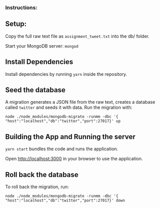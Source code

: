 ### Instructions:

## Setup:

Copy the full raw text file as `assignment_tweet.txt` into the db/ folder.

Start your MongoDB server: `mongod`

## Install Dependencies

Install dependencies by running `yarn` inside the repository.

## Seed the database

A migration generates a JSON file from the raw text, creates a database called `twitter` and seeds it with data.
Run the migration with:

`node ./node_modules/mongodb-migrate -runmm -dbc '{ "host":"localhost","db":"twitter","port":27017}' up`

## Building the App and Running the server

`yarn start` bundles the code and runs the application.

Open <http://localhost:3000> in your browser to use the application.

## Roll back the database

To roll back the migration, run:

`node ./node_modules/mongodb-migrate -runmm -dbc '{ "host":"localhost","db":"twitter","port":27017}' down`